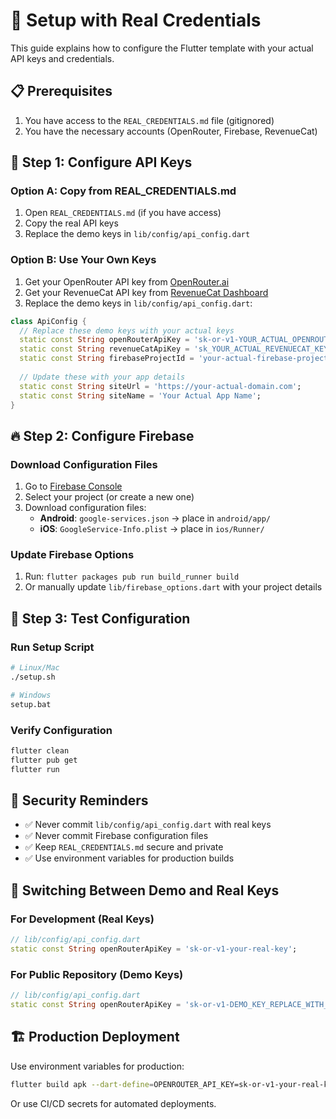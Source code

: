 # 🔧 Setup with Real Credentials

This guide explains how to configure the Flutter template with your actual API keys and credentials.

## 📋 Prerequisites

1. You have access to the `REAL_CREDENTIALS.md` file (gitignored)
2. You have the necessary accounts (OpenRouter, Firebase, RevenueCat)

## 🔑 Step 1: Configure API Keys

### Option A: Copy from REAL_CREDENTIALS.md
1. Open `REAL_CREDENTIALS.md` (if you have access)
2. Copy the real API keys
3. Replace the demo keys in `lib/config/api_config.dart`

### Option B: Use Your Own Keys
1. Get your OpenRouter API key from [OpenRouter.ai](https://openrouter.ai)
2. Get your RevenueCat API key from [RevenueCat Dashboard](https://app.revenuecat.com)
3. Replace the demo keys in `lib/config/api_config.dart`:

```dart
class ApiConfig {
  // Replace these demo keys with your actual keys
  static const String openRouterApiKey = 'sk-or-v1-YOUR_ACTUAL_OPENROUTER_KEY';
  static const String revenueCatApiKey = 'sk_YOUR_ACTUAL_REVENUECAT_KEY';
  static const String firebaseProjectId = 'your-actual-firebase-project-id';
  
  // Update these with your app details
  static const String siteUrl = 'https://your-actual-domain.com';
  static const String siteName = 'Your Actual App Name';
}
```

## 🔥 Step 2: Configure Firebase

### Download Configuration Files
1. Go to [Firebase Console](https://console.firebase.google.com)
2. Select your project (or create a new one)
3. Download configuration files:
   - **Android**: `google-services.json` → place in `android/app/`
   - **iOS**: `GoogleService-Info.plist` → place in `ios/Runner/`

### Update Firebase Options
1. Run: `flutter packages pub run build_runner build`
2. Or manually update `lib/firebase_options.dart` with your project details

## 🧪 Step 3: Test Configuration

### Run Setup Script
```bash
# Linux/Mac
./setup.sh

# Windows
setup.bat
```

### Verify Configuration
```bash
flutter clean
flutter pub get
flutter run
```

## 🚨 Security Reminders

- ✅ Never commit `lib/config/api_config.dart` with real keys
- ✅ Never commit Firebase configuration files
- ✅ Keep `REAL_CREDENTIALS.md` secure and private
- ✅ Use environment variables for production builds

## 🔄 Switching Between Demo and Real Keys

### For Development (Real Keys)
```dart
// lib/config/api_config.dart
static const String openRouterApiKey = 'sk-or-v1-your-real-key';
```

### For Public Repository (Demo Keys)
```dart
// lib/config/api_config.dart
static const String openRouterApiKey = 'sk-or-v1-DEMO_KEY_REPLACE_WITH_YOUR_ACTUAL_OPENROUTER_KEY';
```

## 🏗️ Production Deployment

Use environment variables for production:

```bash
flutter build apk --dart-define=OPENROUTER_API_KEY=sk-or-v1-your-real-key
```

Or use CI/CD secrets for automated deployments.
